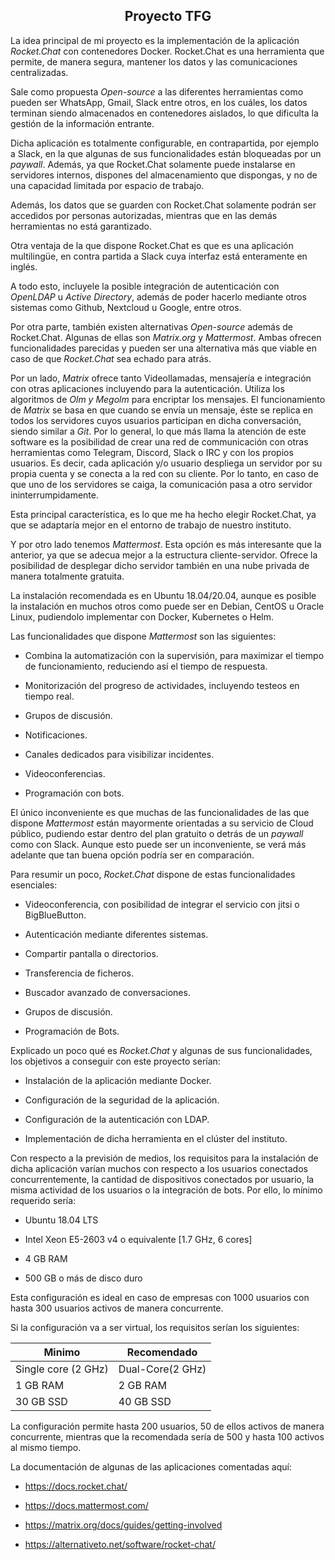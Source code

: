 <div align="center">

## Proyecto TFG

</div>

La idea principal de mi proyecto es la implementación de la aplicación _Rocket.Chat_ con contenedores
Docker. Rocket.Chat es una herramienta que permite, de manera segura, mantener los datos y las 
comunicaciones centralizadas. 

Sale como propuesta _Open-source_ a las diferentes herramientas como pueden ser WhatsApp, Gmail, Slack
entre otros, en los cuáles, los datos terminan siendo almacenados en contenedores aislados, 
lo que dificulta la gestión de la información entrante.

Dicha aplicación es totalmente configurable, en contrapartida, por ejemplo a Slack, en la que algunas
de sus funcionalidades están bloqueadas por un _paywall_. Además, ya que Rocket.Chat solamente
puede instalarse en servidores internos, dispones del almacenamiento que dispongas, y no de una
capacidad limitada por espacio de trabajo.

Además, los datos que se guarden con Rocket.Chat solamente podrán ser accedidos por personas 
autorizadas, mientras que en las demás herramientas no está garantizado. 

Otra ventaja de la que dispone Rocket.Chat es que es una aplicación multilingüe, en contra partida a
Slack cuya interfaz está enteramente en inglés.

A todo esto, incluyele la posible integración de autenticación con _OpenLDAP_ u _Active Directory_, 
además de poder hacerlo mediante otros sistemas como Github, Nextcloud u Google, entre otros.

Por otra parte, también existen alternativas _Open-source_ además de Rocket.Chat. Algunas de ellas son 
_Matrix.org_ y _Mattermost_. Ambas ofrecen funcionalidades parecidas y pueden ser una alternativa
más que viable en caso de que _Rocket.Chat_ sea echado para atrás.

Por un lado, _Matrix_ ofrece tanto Videollamadas, mensajería e integración con otras aplicaciones
incluyendo para la autenticación. Utiliza los algoritmos de _Olm y Megolm_ para encriptar los mensajes.
El funcionamiento de _Matrix_ se basa en que cuando se envía un mensaje, éste se replica en todos los
servidores cuyos usuarios participan en dicha conversación, siendo similar a _Git_.
Por lo general, lo que más llama la atención de este software es la posibilidad de crear una red de
communicación con otras herramientas como Telegram, Discord, Slack o IRC y con los propios usuarios. 
Es decir, cada aplicación y/o usuario despliega un servidor por su propia cuenta y se conecta a la
red con su cliente. Por lo tanto, en caso de que uno de los servidores se caiga, la comunicación pasa
a otro servidor ininterrumpidamente. 

Esta principal característica, es lo que me ha hecho elegir Rocket.Chat, ya que se adaptaría mejor
en el entorno de trabajo de nuestro instituto.

Y por otro lado tenemos _Mattermost_. Esta opción es más interesante que la anterior, ya que se 
adecua mejor a la estructura cliente-servidor. Ofrece la posibilidad de desplegar dicho servidor también
en una nube privada de manera totalmente gratuita.

La instalación recomendada es en Ubuntu 18.04/20.04, aunque es posible la instalación en muchos otros
como puede ser en Debian, CentOS u Oracle Linux, pudiendolo implementar con Docker, Kubernetes o Helm.

Las funcionalidades que dispone _Mattermost_ son las siguientes:

* Combina la automatización con la supervisión, para maximizar el tiempo de funcionamiento, reduciendo
así el tiempo de respuesta.

* Monitorización del progreso de actividades, incluyendo testeos en tiempo real.

* Grupos de discusión.

* Notificaciones.

* Canales dedicados para visibilizar incidentes.

* Videoconferencias.

* Programación con bots.

El único inconveniente es que muchas de las funcionalidades de las que dispone _Mattermost_ están 
mayormente orientadas a su servicio de Cloud público, pudiendo estar dentro del plan gratuito o detrás
de un _paywall_ como con Slack. Aunque esto puede ser un inconveniente, se verá más adelante que tan
buena opción podría ser en comparación.

Para resumir un poco, _Rocket.Chat_ dispone de estas funcionalidades esenciales:

* Videoconferencia, con posibilidad de integrar el servicio con jitsi o BigBlueButton.

* Autenticación mediante diferentes sistemas.

* Compartir pantalla o directorios.

* Transferencia de ficheros.

* Buscador avanzado de conversaciones.

* Grupos de discusión.

* Programación de Bots.


Explicado un poco qué es _Rocket.Chat_ y algunas de sus funcionalidades, los objetivos a conseguir
con este proyecto serían:

* Instalación de la aplicación mediante Docker.

* Configuración de la seguridad de la aplicación.

* Configuración de la autenticación con LDAP.

* Implementación de dicha herramienta en el clúster del instituto.


Con respecto a la previsión de medios, los requisitos para la instalación de dicha aplicación 
varían muchos con respecto a los usuarios conectados concurrentemente, la cantidad de  dispositivos 
conectados por usuario, la misma actividad de los usuarios o la integración de bots. Por ello,
lo mínimo requerido sería:

* Ubuntu 18.04 LTS

* Intel Xeon E5-2603 v4 o equivalente [1.7 GHz, 6 cores]

* 4 GB RAM

* 500 GB o más de disco duro

Esta configuración es ideal en caso de empresas con 1000 usuarios con hasta 300 usuarios activos de
manera concurrente.


Si la configuración va a ser virtual, los requisitos serían los siguientes:

|Minimo | Recomendado|
|-------|------------|
|Single core (2 GHz)|Dual-Core(2 GHz)|
|1 GB RAM|2 GB RAM|
|30 GB SSD|40 GB SSD|

La configuración permite hasta 200 usuarios, 50 de ellos activos de manera concurrente, mientras que la
recomendada sería de 500 y hasta 100 activos al mismo tiempo.


La documentación de algunas de las aplicaciones comentadas aquí:

* https://docs.rocket.chat/

* https://docs.mattermost.com/

* https://matrix.org/docs/guides/getting-involved

* https://alternativeto.net/software/rocket-chat/
